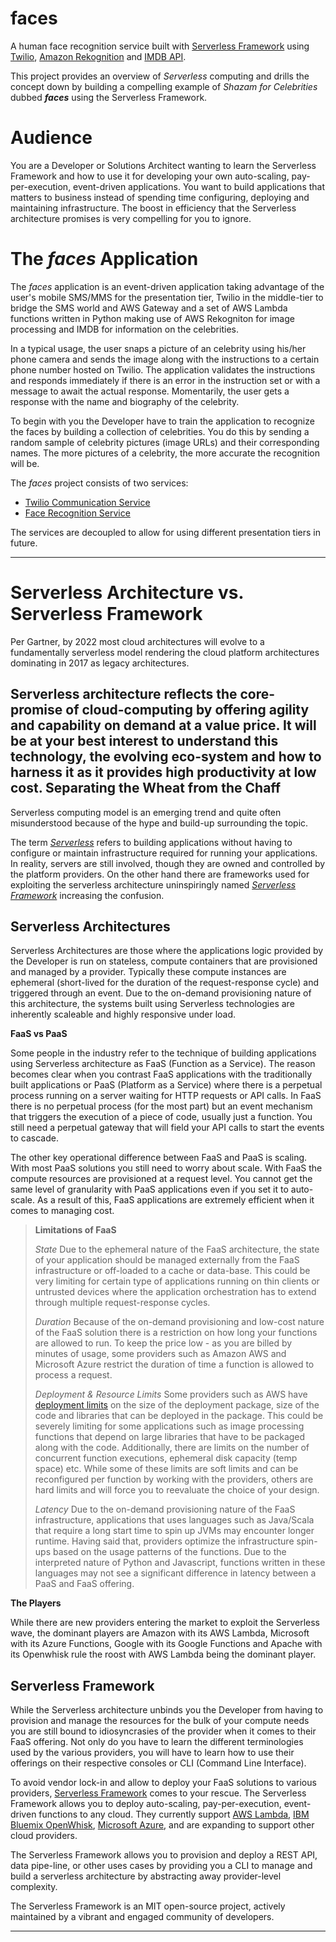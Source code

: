 # **faces**
A human face recognition service built with [Serverless Framework](https://serverless.com/framework/) using [Twilio](https://www.twilio.com/), [Amazon Rekognition](https://aws.amazon.com/rekognition) and [IMDB API](http://imdbpy.sourceforge.net/).

This project provides an overview of *Serverless* computing and drills the concept down by building a compelling example of *Shazam for Celebrities* dubbed ***faces*** using the Serverless Framework. 

# Audience
You are a Developer or Solutions Architect wanting to learn the Serverless Framework and how to use it for developing your own auto-scaling, pay-per-execution, event-driven applications. You want to build applications that matters to business instead of spending time configuring, deploying and maintaining infrastructure. The boost in efficiency that the Serverless architecture promises is very compelling for you to ignore.

# The *faces* Application
The *faces* application is an event-driven application taking advantage of the user's mobile SMS/MMS for the presentation tier, Twilio in the middle-tier to bridge the SMS world and AWS Gateway and a set of AWS Lambda functions written in Python making use of AWS Rekogniton for image processing and IMDB for information on the celebrities.

In a typical usage, the user snaps a picture of an celebrity using his/her phone camera and sends the image along with the instructions to a certain phone number hosted on Twilio. The application validates the instructions and responds immediately if there is an error in the instruction set or with a message to await the actual response. Momentarily, the user gets a response with the name and biography of the celebrity.

To begin with you the Developer have to train the application to recognize the faces by building a collection of celebrities. You do this by sending a random sample of celebrity pictures (image URLs) and their corresponding names. The more pictures of a celebrity, the more accurate the recognition will be.

The *faces* project consists of two services:
 - [Twilio Communication Service](https://github.com/skarlekar/faces/tree/master/twilioCommunicationService)
 - [Face Recognition Service](https://github.com/skarlekar/faces/tree/master/faceRecognitionService)

The services are decoupled to allow for using different presentation tiers in future.

----------

**Serverless Architecture vs. Serverless Framework**
====================================================
Per Gartner, by 2022 most cloud architectures will evolve to a fundamentally serverless model rendering the cloud platform architectures dominating in 2017 as legacy architectures. 

Serverless architecture reflects the core-promise of cloud-computing by offering agility and capability on demand at a value price. It will be at your best interest to understand this technology, the evolving eco-system and how to harness it as it provides high productivity at low cost.
Separating the Wheat from the Chaff
-----------------------------------

Serverless computing model is an emerging trend and quite often misunderstood because of the hype and build-up surrounding the topic. 

The term *[Serverless](https://martinfowler.com/articles/serverless.html)* refers to building applications without having to configure or maintain infrastructure required for running your applications. In reality, servers are still involved, though they are owned and controlled by the platform providers. On the other hand there are frameworks used for exploiting the serverless architecture uninspiringly named *[Serverless Framework](https://serverless.com/)* increasing the confusion.
 

Serverless Architectures
------------------------
 Serverless Architectures are those where the applications logic provided by the Developer is run on stateless, compute containers that are provisioned and managed by a provider. Typically these compute instances are ephemeral (short-lived for the duration of the request-response cycle) and triggered through an event. Due to the on-demand provisioning nature of this architecture, the systems built using Serverless technologies are inherently scaleable and highly responsive under load. 

**FaaS vs PaaS**

Some people in the industry refer to the technique of building applications using Serverless architecture as FaaS (Function as a Service). The reason becomes clear when you contrast FaaS applications with the traditionally built applications or PaaS (Platform as a Service) where there is a perpetual process running on a server waiting for HTTP requests or API calls. In FaaS there is no perpetual process (for the most part) but an event mechanism that triggers the execution of a piece of code, usually just a function. You still need a perpetual gateway that will field your API calls to start the events to cascade.  

The other key operational difference between FaaS and PaaS is scaling. With most PaaS solutions you still need to worry about scale. With FaaS the compute resources are provisioned at a request level. You cannot get the same level of granularity with PaaS applications even if you set it to auto-scale. As a result of this, FaaS applications are extremely efficient when it comes to managing cost.

> **Limitations of FaaS**
> 
> *State* Due to the ephemeral nature of the FaaS architecture, the state of your application should be managed externally from the FaaS
> infrastructure or off-loaded to a cache or data-base. This could be
> very limiting for certain type of applications running on thin clients
> or untrusted devices where the application orchestration has to extend
> through multiple request-response cycles.
> 
> *Duration* Because of the on-demand provisioning and low-cost nature of the FaaS solution there is a restriction on how long your functions
> are allowed to run.  To keep the price low - as you are billed by
> minutes of usage, some providers such as Amazon AWS and Microsoft
> Azure restrict the duration of time a function is allowed to process a
> request.  
> 
> *Deployment & Resource Limits* Some providers such as AWS have [deployment
> limits](http://docs.aws.amazon.com/lambda/latest/dg/limits.html) on
> the size of the deployment package, size of the code and libraries
> that can be deployed in the package. This could be severely limiting
> for some applications such as image processing functions that depend
> on large libraries that have to be packaged along with the code.
> Additionally, there are limits on the number of concurrent function
> executions, ephemeral disk capacity (temp space) etc. While some of
> these limits are soft limits and can be reconfigured per function by
> working with the providers, others are hard limits and will force you
> to reevaluate the choice of your design.
> 
> *Latency*  Due to the on-demand provisioning nature of the FaaS infrastructure, applications that uses languages such as Java/Scala
> that require a long start time to spin up JVMs may encounter longer
> runtime. Having said that, providers optimize the infrastructure
> spin-ups based on the usage patterns of the functions. Due to the
> interpreted nature of Python and Javascript, functions written in
> these languages may not see a significant difference in latency
> between a PaaS and FaaS offering.

**The Players**

While there are new providers entering the market to exploit the Serverless wave, the dominant players are Amazon with its AWS Lambda, Microsoft with its Azure Functions, Google with its Google Functions and Apache with its Openwhisk rule the roost with AWS Lambda being the dominant player.

Serverless Framework
--------------------
While the Serverless architecture unbinds you the Developer from having to provision and manage the resources for the bulk of your compute needs you are still bound to idiosyncrasies of the provider when it comes to their FaaS offering. Not only do you have to learn the different terminologies used by the various providers, you will have to learn how to use their offerings on their respective consoles or CLI (Command Line Interface).

To avoid vendor lock-in and allow to deploy your FaaS solutions to various providers, [Serverless Framework](https://serverless.com/) comes to your rescue. The Serverless Framework allows you to deploy auto-scaling, pay-per-execution, event-driven functions to any cloud. They currently support [AWS Lambda](https://aws.amazon.com/lambda), [IBM Bluemix OpenWhisk](https://developer.ibm.com/openwhisk/), [Microsoft Azure](https://azure.microsoft.com/en-us/services/functions), and are expanding to support other cloud providers.

The Serverless Framework allows you to provision and deploy a REST API, data pipe-line, or other uses cases by providing you a CLI to manage and build a serverless architecture by abstracting away provider-level complexity. 

The Serverless Framework is an MIT open-source project, actively maintained by a vibrant and engaged community of developers.


----------
